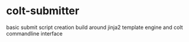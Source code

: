 # colt-submitter
basic submit script creation build around jinja2 template engine and colt commandline interface
